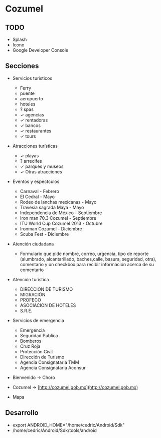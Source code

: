 # Cozumel
## TODO
- Splash
- Icono
- Google Developer Console

## Secciones
- Servicios turísticos
  - Ferry
  - puente
  - aeropuerto
  - hoteles
  - ? spas
  - ✓ agencias
  - ✓ rentadoras
  - ✓ bancos
  - ✓ restaurantes
  - ✓ tours  

- Atracciones turísticas
  - ✓ playas
  - ? arrecifes
  - ✓ parques y museos
  - ✓ Otras atracciones

- Eventos y espectculos
  - Carnaval - Febrero
  - El Cedral - Mayo
  - Rodeo de lanchas mexicanas - Mayo
  - Travesia sagrada Maya - Mayo
  - Independencia de México - Septiembre
  - Iron man 70.3 Cozumel - Septiembre
  - ITU World Cup Cozumel 2013 - Octubre
  - Ironman Cozumel - Diciembre
  - Scuba Fest - Diciembre

- Atención ciudadana
  - Formulario que pide nombre, correo, urgencia, tipo de reporte (alumbrado, alcantarillado, baches,calle, basura, seguridad, otra), comentario y un checkbox para recibir información acerca de su comentario

- Atención turística
  - DIRECCION DE TURISMO
  - MIGRACIÓN
  - PROFECO
  - ASOCIACION DE HOTELES
  - S.R.E.

- Servicios de emergencia
  - Emergencia
  - Seguridad Publica
  - Bomberos
  - Cruz Roja
  - Protección Civil
  - Dirección de Turismo
  - Agencia Consignataria TMM
  - Agencia Consignataria Aconsur

- Bienvenido → Choro
- Cozumel → [http://cozumel.gob.mx](http://cozumel.gob.mx)
- Mapa

## Desarrollo
- export ANDROID_HOME="/home/cedric/Android/Sdk"
- /home/cedric/Android/Sdk/tools/android
